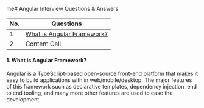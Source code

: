 me# Angular Interview Questions & Answers

| No.| Questions    |
| -------------    | ------------- |
| 1  | [What is Angular Framework?](#What_is_Angular_Framework)  |
| 2  | Content Cell  |

#### 1. What is Angular Framework?
Angular is a TypeScript-based open-source front-end platform that makes it easy to build applications with in web/mobile/desktop. The major features of this framework such as declarative templates, dependency injection, end to end tooling, and many more other features are used to ease the development.


